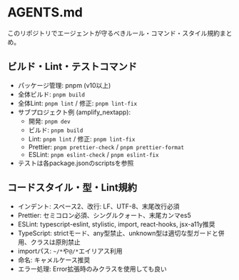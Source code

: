 # AGENTS.md

このリポジトリでエージェントが守るべきルール・コマンド・スタイル規約まとめ。

## ビルド・Lint・テストコマンド

- パッケージ管理: pnpm (v10以上)
- 全体ビルド: `pnpm build`
- 全体Lint: `pnpm lint` / 修正: `pnpm lint-fix`
- サブプロジェクト例 (amplify_nextapp):
  - 開発: `pnpm dev`
  - ビルド: `pnpm build`
  - Lint: `pnpm lint` / 修正: `pnpm lint-fix`
  - Prettier: `pnpm prettier-check` / `pnpm prettier-format`
  - ESLint: `pnpm eslint-check` / `pnpm eslint-fix`
- テストは各package.jsonのscriptsを参照

## コードスタイル・型・Lint規約

- インデント: スペース2、改行: LF、UTF-8、末尾改行必須
- Prettier: セミコロン必須、シングルクォート、末尾カンマes5
- ESLint: typescript-eslint, stylistic, import, react-hooks, jsx-a11y推奨
- TypeScript: strictモード、any型禁止、unknown型は適切な型ガードと併用、クラスは原則禁止
- importパス: `~/*`や`@/*`エイリアス利用
- 命名: キャメルケース推奨
- エラー処理: Error拡張時のみクラスを使用しても良い
